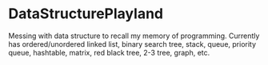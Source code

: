 # DataStructurePlayland
Messing with data structure to recall my memory of programming.
Currently has ordered/unordered linked list, binary search tree, stack, queue, priority queue, hashtable, matrix, red black tree, 2-3 tree, graph, etc.
